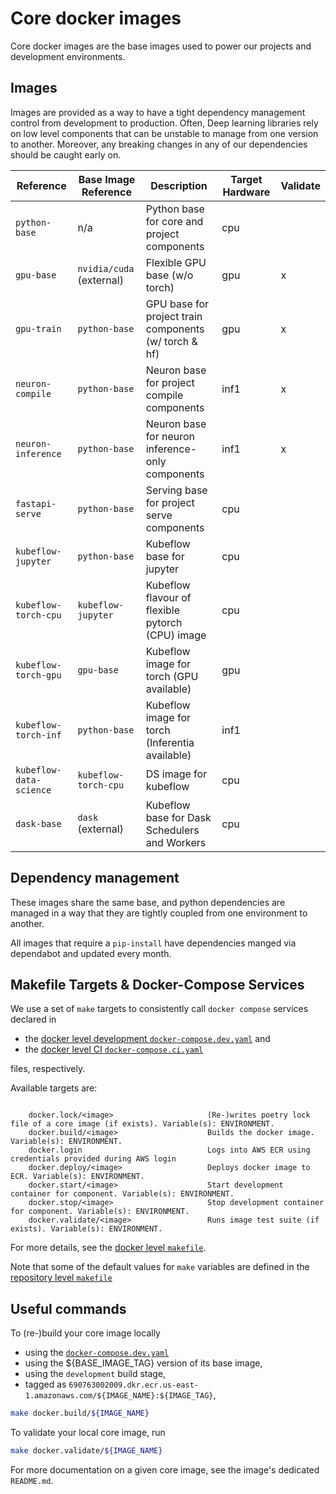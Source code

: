 # Core docker images

Core docker images are the base images used to power our projects and development environments.

## Images

Images are provided as a way to have a tight dependency management control from development to
production. Often, Deep learning libraries rely on low level components that can be unstable to
manage from one version to another. Moreover, any breaking changes in any of our dependencies
should be caught early on.


| Reference                | Base Image Reference        | Description                                            | Target Hardware | Validate |
| ------------------------ | ----------------------------| ------------------------------------------------------ | --------------- | -------- |
| `python-base`            | n/a                         | Python base for core and project components            | cpu             |          |
| `gpu-base`               | `nvidia/cuda` (external)    | Flexible GPU base (w/o torch)                          | gpu             |     x    |
| `gpu-train`              | `python-base`               | GPU base for project train components (w/ torch & hf)  | gpu             |     x    |
| `neuron-compile`         | `python-base`               | Neuron base for project compile components             | inf1            |     x    |
| `neuron-inference`       | `python-base`               | Neuron base for neuron inference-only components       | inf1            |     x    |
| `fastapi-serve`          | `python-base`               | Serving base for project serve components              | cpu             |          |
| `kubeflow-jupyter`       | `python-base`               | Kubeflow base for jupyter                              | cpu             |          |
| `kubeflow-torch-cpu`     | `kubeflow-jupyter`          | Kubeflow flavour of flexible pytorch (CPU) image       | cpu             |          |
| `kubeflow-torch-gpu`     | `gpu-base`                  | Kubeflow image for torch (GPU available)               | gpu             |          |
| `kubeflow-torch-inf`     | `python-base`               | Kubeflow image for torch (Inferentia available)        | inf1            |          |
| `kubeflow-data-science`  | `kubeflow-torch-cpu`        | DS image for kubeflow                                  | cpu             |          |
| `dask-base`              | `dask` (external)           | Kubeflow base for Dask Schedulers and Workers          | cpu             |          |

## Dependency management

These images share the same base, and python dependencies are managed in a way that they are tightly
 coupled from one environment to another.

All images that require a `pip-install` have dependencies manged via dependabot and updated every
month.


## Makefile Targets & Docker-Compose Services

We use a set of `make` targets to consistently call `docker compose` services declared in
- the [docker level development `docker-compose.dev.yaml`](./docker-compose.dev.yaml) and
- the [docker level CI `docker-compose.ci.yaml`](./docker-compose.ci.yaml)

files, respectively.

Available targets are:

```text

    docker.lock/<image>                     (Re-)writes poetry lock file of a core image (if exists). Variable(s): ENVIRONMENT.
    docker.build/<image>                    Builds the docker image. Variable(s): ENVIRONMENT.
    docker.login                            Logs into AWS ECR using credentials provided during AWS login
    docker.deploy/<image>                   Deploys docker image to ECR. Variable(s): ENVIRONMENT.
    docker.start/<image>                    Start development container for component. Variable(s): ENVIRONMENT.
    docker.stop/<image>                     Stop development container for component. Variable(s): ENVIRONMENT.
    docker.validate/<image>                 Runs image test suite (if exists). Variable(s): ENVIRONMENT.

```

For more details, see the [docker level `makefile`](./makefile.mk).

Note that some of the default values for `make` variables are defined in the
[repository level `makefile`](../Makefile)

## Useful commands

To (re-)build your core image locally

- using the [`docker-compose.dev.yaml`](./docker-compose.dev.yaml)
- using the ${BASE_IMAGE_TAG} version of its base image,
- using the `development` build stage,
- tagged as `690763002009.dkr.ecr.us-east-1.amazonaws.com/${IMAGE_NAME}:${IMAGE_TAG}`,

```bash
make docker.build/${IMAGE_NAME}
```

To validate your local core image, run

```bash
make docker.validate/${IMAGE_NAME}
```

For more documentation on a given core image, see the image's dedicated `README.md`.
